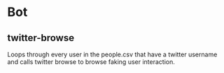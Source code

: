# Bot

## twitter-browse

Loops through every user in the people.csv that have a twitter username and calls twitter browse to browse faking user interaction.
